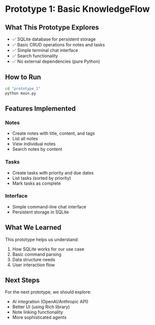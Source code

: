 # Prototype 1: Basic KnowledgeFlow

## What This Prototype Explores

- ✅ SQLite database for persistent storage
- ✅ Basic CRUD operations for notes and tasks
- ✅ Simple terminal chat interface
- ✅ Search functionality
- ✅ No external dependencies (pure Python)

## How to Run

```bash
cd "prototype_1"
python main.py
```

## Features Implemented

### Notes
- Create notes with title, content, and tags
- List all notes
- View individual notes
- Search notes by content

### Tasks
- Create tasks with priority and due dates
- List tasks (sorted by priority)
- Mark tasks as complete

### Interface
- Simple command-line chat interface
- Persistent storage in SQLite

## What We Learned

This prototype helps us understand:
1. How SQLite works for our use case
2. Basic command parsing
3. Data structure needs
4. User interaction flow

## Next Steps

For the next prototype, we should explore:
- AI integration (OpenAI/Anthropic API)
- Better UI (using Rich library)
- Note linking functionality
- More sophisticated agents
